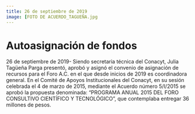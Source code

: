 ```yaml
---
title: 26 de septiembre de 2019
image: [FOTO DE ACUERDO_TAGUEÑA.jpg
---
```


# Autoasignación de fondos 

26 de septiembre de 2019- Siendo secretaria técnica del Conacyt, Julia Tagüeña Parga presentó, aprobó y asignó el convenio de asignación de recursos para el Foro A.C. en el que desde inicios de 2019 es coordinadora general. En el Comité de Apoyos Institucionales del Conacyt, en su sesión celebrada el 4 de marzo de 2015, mediante el Acuerdo número 5/I/2015 se aprobó la propuesta denominada: “PROGRAMA ANUAL 2015 DEL FORO CONSULTIVO CIENTÍFICO Y TECNOLÓGICO”, que contemplaba entregar 36 millones de pesos.

